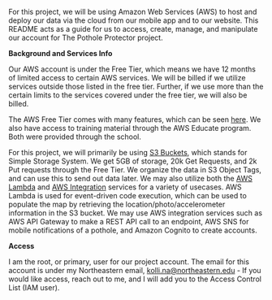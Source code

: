 For this project, we will be using Amazon Web Services (AWS) to host and deploy our data via the cloud from our mobile app and to our website. This README acts as a guide for us to access, create, manage, and manipulate our account for The Pothole Protector project. 

**Background and Services Info**

Our AWS account is under the Free Tier, which means we have 12 months of limited access to certain AWS services. We will be billed if we utilize services outside those listed in the free tier. Further, if we use more than the certain limits to the services covered under the free tier, we will also be billed.

The AWS Free Tier comes with many features, which can be seen [here](https://aws.amazon.com/free/?all-free-tier.sort-by=item.additionalFields.SortRank&all-free-tier.sort-order=asc&awsf.Free%20Tier%20Types=*all&awsf.Free%20Tier%20Categories=*all).  We also have access to training material through the AWS Educate program. Both were provided through the school.

For this project, we will primarily be using [S3 Buckets](https://aws.amazon.com/s3/), which stands for Simple Storage System. We get 5GB of storage, 20k Get Requests, and 2k Put requests through the Free Tier. We organize the data in S3 Object Tags, and can use this to send out data later. We may also utilize both the [AWS Lambda](https://aws.amazon.com/lambda/) and [AWS Integration](https://aws.amazon.com/free/application-integration/) services for a variety of usecases. AWS Lambda is used for event-driven code execution, which can be used to populate the map by retrieving the location/photo/accelerometer information in the S3 bucket. We may use AWS integration services such as AWS API Gateway to make a REST API call to an endpoint, AWS SNS for mobile notifications of a pothole, and Amazon Cognito to create accounts.

**Access**

I am the root, or primary, user for our project account. The email for this account is under my Northeastern email, kolli.na@northeastern.edu - If you would like access, reach out to me, and I will add you to the Access Control List (IAM user). 

